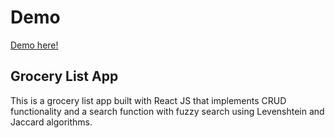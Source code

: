 
# Demo
[Demo here!]("https://anna-kb.github.io/grocery-list-react/")

## Grocery List App

This is a grocery list app built with React JS that implements CRUD functionality and a search function with fuzzy search using Levenshtein and Jaccard algorithms.
